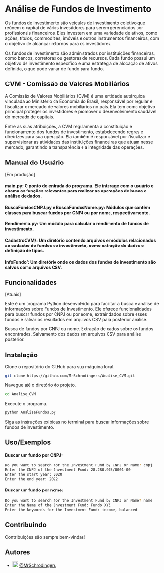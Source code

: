 
# Análise de Fundos de Investimento 

Os fundos de investimento são veículos de investimento coletivo que reúnem o capital de vários investidores para serem gerenciados por profissionais financeiros. Eles investem em uma variedade de ativos, como ações, títulos, commodities, imóveis e outros instrumentos financeiros, com o objetivo de alcançar retornos para os investidores.

Os fundos de investimento são administrados por instituições financeiras, como bancos, corretoras ou gestoras de recursos. Cada fundo possui um objetivo de investimento específico e uma estratégia de alocação de ativos definida, o que pode variar de fundo para fundo.

## CVM - Comissão de Valores Mobiliários

A Comissão de Valores Mobiliários (CVM) é uma entidade autárquica vinculada ao Ministério da Economia do Brasil, responsável por regular e fiscalizar o mercado de valores mobiliários no país. Ela tem como objetivo principal proteger os investidores e promover o desenvolvimento saudável do mercado de capitais.

Entre as suas atribuições, a CVM regulamenta a constituição e funcionamento dos fundos de investimento, estabelecendo regras e diretrizes para sua operação. Ela também é responsável por fiscalizar e supervisionar as atividades das instituições financeiras que atuam nesse mercado, garantindo a transparência e a integridade das operações.





## Manual do Usuário

[Em produção]

#### main.py: O ponto de entrada do programa. Ele interage com o usuário e chama as funções relevantes para realizar as operações de busca e análise de dados.
#### BuscaFundosCNPJ.py e BuscaFundosNome.py: Módulos que contêm classes para buscar fundos por CNPJ ou por nome, respectivamente.
#### Rendimento.py: Um módulo para calcular o rendimento de fundos de investimento.
#### CadastroCVM/: Um diretório contendo arquivos e módulos relacionados ao cadastro de fundos de investimento, como extração de dados e definição de tipos.
#### InfoFundo/: Um diretório onde os dados dos fundos de investimento são salvos como arquivos CSV.
## Funcionalidades

[Atuais]

Este é um programa Python desenvolvido para facilitar a busca e análise de informações sobre Fundos de Investimento. Ele oferece funcionalidades para buscar fundos por CNPJ ou por nome, extrair dados sobre esses fundos e salvar os resultados em arquivos CSV para posterior análise.

Busca de fundos por CNPJ ou nome.
    Extração de dados sobre os fundos encontrados.
    Salvamento dos dados em arquivos CSV para análise posterior.


## Instalação

Clone o repositório do GitHub para sua máquina local.
```bash
git clone https://github.com/MrSchrodingers/Analise_CVM.git
```

Navegue até o diretório do projeto.

```bash
cd Analise_CVM
```

Execute o programa.

```bash
python AnaliseFundos.py
```

Siga as instruções exibidas no terminal para buscar informações sobre fundos de investimento.
## Uso/Exemplos

#### Buscar um fundo por CNPJ:
```bash
Do you want to search for the Investment Fund by CNPJ or Name? cnpj
Enter the CNPJ of the Investment Fund: 28.280.995/0001-00
Enter the start year: 2020
Enter the end year: 2022
```

#### Buscar um fundo por nome:
```bash
Do you want to search for the Investment Fund by CNPJ or Name? name
Enter the Name of the Investment Fund: Fundo XYZ
Enter the keywords for the Investment Fund: income, balanced
```
## Contribuindo

Contribuições são sempre bem-vindas!


## Autores

- <img src="https://github.com/MrSchrodingers/Analise_CVM/assets/69037408/d8551934-e45f-4185-a57a-220e20afc5a8" height="18" width="18"/> [@MrSchrodingers](https://www.github.com/MrSchrodingers) 

